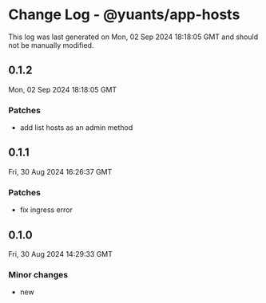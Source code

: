 # Change Log - @yuants/app-hosts

This log was last generated on Mon, 02 Sep 2024 18:18:05 GMT and should not be manually modified.

## 0.1.2
Mon, 02 Sep 2024 18:18:05 GMT

### Patches

- add list hosts as an admin method

## 0.1.1
Fri, 30 Aug 2024 16:26:37 GMT

### Patches

- fix ingress error

## 0.1.0
Fri, 30 Aug 2024 14:29:33 GMT

### Minor changes

- new

